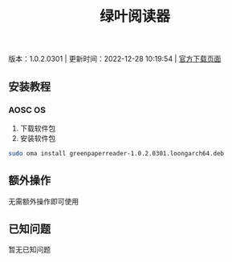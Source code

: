 ﻿---
id: 1394
title: 绿叶阅读器
toc: true
weight: 1394
---

版本：1.0.2.0301 | 更新时间：2022-12-28 10:19:54 | [官方下载页面](http://app.loongapps.cn/#/detail/1394)

## 安装教程 

### AOSC OS 

1. 下载软件包
2. 安装软件包

```bash
sudo oma install greenpaperreader-1.0.2.0301.loongarch64.deb
```

## 额外操作

无需额外操作即可使用

## 已知问题

暂无已知问题

